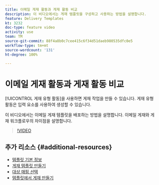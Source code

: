 ```yaml
---
title: 이메일 게재 활동과 게재 활동 비교
description: 이 비디오에서는 게재 템플릿을 구성하고 사용하는 방법을 설명합니다.
feature: Delivery Templates
kt: 3232
doc-type: feature video
activity: use
team: TM
source-git-commit: 88f4a8b0c7cee415c6f34d51daeb980535dfc0e5
workflow-type: tm+mt
source-wordcount: '131'
ht-degree: 100%

---
```



# 이메일 게재 활동과 게재 활동 비교

[!UICONTROL 게재 유형 활동]을 사용하면 게재 작업을 만들 수 있습니다. 게재 유형 활동은 입력 요소를 사용하여 생성할 수 있습니다.

이 비디오에서는 이메일 게재 템플릿을 배포하는 방법을 설명합니다. 이메일 게재와 게재 워크플로우의 차이점을 설명합니다.

>[!VIDEO](https://video.tv.adobe.com/v/24065?quality=12)

## 추가 리소스 {#additional-resources}

* [템플릿 기본 정보](https://experienceleague.adobe.com/docs/campaign-classic/using/sending-messages/using-delivery-templates/about-templates.html?lang=ko)
* [게재 템플릿 만들기](https://experienceleague.adobe.com/docs/campaign-classic/using/sending-messages/using-delivery-templates/creating-a-delivery-template.html?lang=ko)
* [대상 매핑 선택](https://experienceleague.adobe.com/docs/campaign-classic/using/sending-messages/using-delivery-templates/selecting-a-target-mapping.html?lang=ko)
* [템플릿에서 게재 만들기](https://experienceleague.adobe.com/docs/campaign-classic/using/sending-messages/using-delivery-templates/creating-a-delivery-from-a-template.html?lang=ko)
